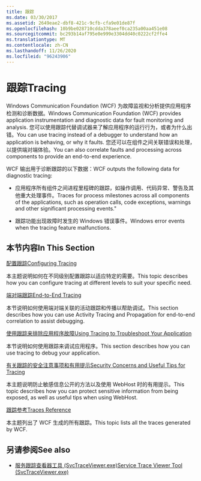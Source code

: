 ```yaml
---
title: 跟踪
ms.date: 03/30/2017
ms.assetid: 2649eae2-dbf8-421c-9cfb-cfa9e01de87f
ms.openlocfilehash: 10b9be028710cdda378aeef0ca235a00aa451e08
ms.sourcegitcommit: bc293b14af795e0e999e3304dd40c0222cf2ffe4
ms.translationtype: MT
ms.contentlocale: zh-CN
ms.lasthandoff: 11/26/2020
ms.locfileid: "96243906"
---
```

# <a name="tracing"></a><span data-ttu-id="6db9c-102">跟踪</span><span class="sxs-lookup"><span data-stu-id="6db9c-102">Tracing</span></span>

<span data-ttu-id="6db9c-103">Windows Communication Foundation (WCF) 为故障监视和分析提供应用程序检测和诊断数据。</span><span class="sxs-lookup"><span data-stu-id="6db9c-103">Windows Communication Foundation (WCF) provides application instrumentation and diagnostic data for fault monitoring and analysis.</span></span> <span data-ttu-id="6db9c-104">您可以使用跟踪代替调试器来了解应用程序的运行行为，或者为什么出错。</span><span class="sxs-lookup"><span data-stu-id="6db9c-104">You can use tracing instead of a debugger to understand how an application is behaving, or why it faults.</span></span> <span data-ttu-id="6db9c-105">您还可以在组件之间关联错误和处理，以提供端对端体验。</span><span class="sxs-lookup"><span data-stu-id="6db9c-105">You can also correlate faults and processing across components to provide an end-to-end experience.</span></span>  
  
 <span data-ttu-id="6db9c-106">WCF 输出用于诊断跟踪的以下数据：</span><span class="sxs-lookup"><span data-stu-id="6db9c-106">WCF outputs the following data for diagnostic tracing:</span></span>  
  
- <span data-ttu-id="6db9c-107">应用程序所有组件之间进程里程碑的跟踪，如操作调用、代码异常、警告及其他重大处理事件。</span><span class="sxs-lookup"><span data-stu-id="6db9c-107">Traces for process milestones across all components of the applications, such as operation calls, code exceptions, warnings and other significant processing events."</span></span>  
  
- <span data-ttu-id="6db9c-108">跟踪功能出现故障时发生的 Windows 错误事件。</span><span class="sxs-lookup"><span data-stu-id="6db9c-108">Windows error events when the tracing feature malfunctions.</span></span>  
  
## <a name="in-this-section"></a><span data-ttu-id="6db9c-109">本节内容</span><span class="sxs-lookup"><span data-stu-id="6db9c-109">In This Section</span></span>  

 [<span data-ttu-id="6db9c-110">配置跟踪</span><span class="sxs-lookup"><span data-stu-id="6db9c-110">Configuring Tracing</span></span>](configuring-tracing.md)  
  
 <span data-ttu-id="6db9c-111">本主题说明如何在不同级别配置跟踪以适应特定的需要。</span><span class="sxs-lookup"><span data-stu-id="6db9c-111">This topic describes how you can configure tracing at different levels to suit your specific need.</span></span>  
  
 [<span data-ttu-id="6db9c-112">端对端跟踪</span><span class="sxs-lookup"><span data-stu-id="6db9c-112">End-to-End Tracing</span></span>](end-to-end-tracing.md)  
  
 <span data-ttu-id="6db9c-113">本节说明如何使用端对端关联的活动跟踪和传播以帮助调试。</span><span class="sxs-lookup"><span data-stu-id="6db9c-113">This section describes how you can use Activity Tracing and Propagation for end-to-end correlation to assist debugging.</span></span>  
  
 [<span data-ttu-id="6db9c-114">使用跟踪来排除应用程序故障</span><span class="sxs-lookup"><span data-stu-id="6db9c-114">Using Tracing to Troubleshoot Your Application</span></span>](using-tracing-to-troubleshoot-your-application.md)  
  
 <span data-ttu-id="6db9c-115">本节说明如何使用跟踪来调试应用程序。</span><span class="sxs-lookup"><span data-stu-id="6db9c-115">This section describes how you can use tracing to debug your application.</span></span>  
  
 [<span data-ttu-id="6db9c-116">有关跟踪的安全注意事项和有用提示</span><span class="sxs-lookup"><span data-stu-id="6db9c-116">Security Concerns and Useful Tips for Tracing</span></span>](security-concerns-and-useful-tips-for-tracing.md)  
  
 <span data-ttu-id="6db9c-117">本主题说明防止敏感信息公开的方法以及使用 WebHost 时的有用提示。</span><span class="sxs-lookup"><span data-stu-id="6db9c-117">This topic describes how you can protect sensitive information from being exposed, as well as useful tips when using WebHost.</span></span>  
  
 [<span data-ttu-id="6db9c-118">跟踪参考</span><span class="sxs-lookup"><span data-stu-id="6db9c-118">Traces Reference</span></span>](traces-reference.md)  
  
 <span data-ttu-id="6db9c-119">本主题列出了 WCF 生成的所有跟踪。</span><span class="sxs-lookup"><span data-stu-id="6db9c-119">This topic lists all the traces generated by WCF.</span></span>  
  
## <a name="see-also"></a><span data-ttu-id="6db9c-120">另请参阅</span><span class="sxs-lookup"><span data-stu-id="6db9c-120">See also</span></span>

- [<span data-ttu-id="6db9c-121">服务跟踪查看器工具 (SvcTraceViewer.exe)</span><span class="sxs-lookup"><span data-stu-id="6db9c-121">Service Trace Viewer Tool (SvcTraceViewer.exe)</span></span>](../../service-trace-viewer-tool-svctraceviewer-exe.md)
